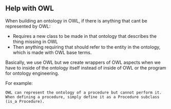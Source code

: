 ## Help with OWL

When building an ontology in OWL, if there is anything that cant be represented by OWL:

- Requires a new class to be made in that ontology that describes the thing missing in OWL
- Then anything requiring that should refer to the entity in the ontology, which is made with OWL base terms.

Basically, we use OWL but we create wrappers of OWL aspects when we have to inside of the ontology itself instead of inside of OWL or the program for ontology engineering.

For example:

`OWL can represent the ontology of a procedure but cannot perform it. When defining a procedure, simply define it as a Procedure subclass (is_a Procedure).`
